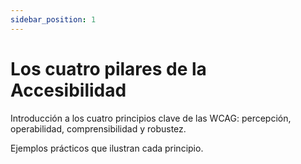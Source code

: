 ```yaml
---
sidebar_position: 1
---
```


# Los cuatro pilares de la Accesibilidad

Introducción a los cuatro principios clave de las WCAG: percepción, operabilidad, comprensibilidad y robustez.

Ejemplos prácticos que ilustran cada principio.
